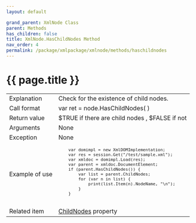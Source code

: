 ```yaml
---
layout: default

grand_parent: XmlNode Class
parent: Methods
has_children: false
title: XmlNode.HasChildNodes Method
nav_order: 4
permalink: /package/xmlpackage/xmlnode/methods/haschildnodes
---
```

# {{ page.title }}

<table>
  <tr>
    <td>Explanation</td>
    <td colspan="2">Check for the existence of child nodes.</td>
  </tr>
  <tr>
    <td>Call format</td>
    <td colspan="2">var ret = node.HasChildNodes( )</td>
  </tr>
  <tr>
    <td>Return value</td>
    <td colspan="2">$TRUE if there are child nodes , $FALSE if not</td>
  </tr>  
  <tr>
    <td>Arguments</td>
    <td colspan="2">None</td>
  </tr>
  <tr>
    <td>Exception</td>
    <td colspan="2">None</td>
  </tr>
  <tr>
    <td>Example of use</td>
    <td colspan="2"><code><pre>
    var domimpl = new XmlDOMImplementation;
    var res = session.Get("/test/sample.xml");
    var xmldoc = domimpl.Load(res);
    var parent = xmldoc.DocumentElement;
    if (parent.HasChildNodes()) {
        var list = parent.ChildNodes;
        for (var n in list) {
            print(list.Item(n).NodeName, "\n");
        }
    }
    </pre></code></td>
  </tr>
  <tr>
    <td>Related item</td>
    <td colspan="2"><a href="/package/xmlpackage/xmlnode/properties/childnodes">ChildNodes</a> property</td>
  </tr>
</table>



